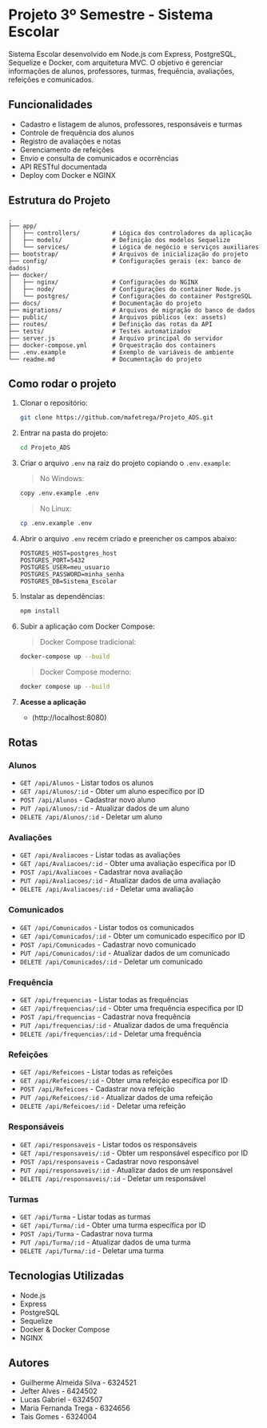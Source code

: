 # Projeto 3º Semestre - Sistema Escolar

Sistema Escolar desenvolvido em Node.js com Express, PostgreSQL, Sequelize e Docker, com arquitetura MVC. O objetivo é gerenciar informações de alunos, professores, turmas, frequência, avaliações, refeições e comunicados.

## Funcionalidades

- Cadastro e listagem de alunos, professores, responsáveis e turmas
- Controle de frequência dos alunos
- Registro de avaliações e notas
- Gerenciamento de refeições
- Envio e consulta de comunicados e ocorrências
- API RESTful documentada
- Deploy com Docker e NGINX

## Estrutura do Projeto
```
.
├── app/
│   ├── controllers/         # Lógica dos controladores da aplicação
│   ├── models/              # Definição dos modelos Sequelize
│   └── services/            # Lógica de negócio e serviços auxiliares
├── bootstrap/               # Arquivos de inicialização do projeto
├── config/                  # Configurações gerais (ex: banco de dados)
├── docker/
│   ├── nginx/               # Configurações do NGINX
│   ├── node/                # Configurações do container Node.js
│   └── postgres/            # Configurações do container PostgreSQL
├── docs/                    # Documentação do projeto
├── migrations/              # Arquivos de migração do banco de dados
├── public/                  # Arquivos públicos (ex: assets)
├── routes/                  # Definição das rotas da API
├── tests/                   # Testes automatizados
├── server.js                # Arquivo principal do servidor
├── docker-compose.yml       # Orquestração dos containers
├── .env.example             # Exemplo de variáveis de ambiente
└── readme.md                # Documentação do projeto
```
## Como rodar o projeto

1. Clonar o repositório:

   ```sh
   git clone https://github.com/mafetrega/Projeto_ADS.git
   ```

2. Entrar na pasta do projeto:

   ```sh
   cd Projeto_ADS
   ```

3. Criar o arquivo `.env` na raiz do projeto copiando o `.env.example`:

   > No Windows:

   ```sh
   copy .env.example .env
   ```

   > No Linux:

   ```sh
   cp .env.example .env
   ```

4. Abrir o arquivo `.env` recém criado e preencher os campos abaixo:

   ```env
   POSTGRES_HOST=postgres_host
   POSTGRES_PORT=5432
   POSTGRES_USER=meu_usuario
   POSTGRES_PASSWORD=minha_senha
   POSTGRES_DB=Sistema_Escolar
   ```

5. Instalar as dependências:

   ```sh
   npm install
   ```

6. Subir a aplicação com Docker Compose:

   > Docker Compose tradicional:

   ```sh
   docker-compose up --build
   ```

   > Docker Compose moderno:

   ```sh
   docker compose up --build
   ```

7. **Acesse a aplicação**  
   - (http://localhost:8080)

## Rotas

### Alunos
- `GET /api/Alunos` - Listar todos os alunos  
- `GET /api/Alunos/:id` - Obter um aluno específico por ID  
- `POST /api/Alunos` - Cadastrar novo aluno  
- `PUT /api/Alunos/:id` - Atualizar dados de um aluno  
- `DELETE /api/Alunos/:id` - Deletar um aluno  

### Avaliações
- `GET /api/Avaliacoes` - Listar todas as avaliações  
- `GET /api/Avaliacoes/:id` - Obter uma avaliação específica por ID  
- `POST /api/Avaliacoes` - Cadastrar nova avaliação  
- `PUT /api/Avaliacoes/:id` - Atualizar dados de uma avaliação  
- `DELETE /api/Avaliacoes/:id` - Deletar uma avaliação  

### Comunicados
- `GET /api/Comunicados` - Listar todos os comunicados  
- `GET /api/Comunicados/:id` - Obter um comunicado específico por ID  
- `POST /api/Comunicados` - Cadastrar novo comunicado  
- `PUT /api/Comunicados/:id` - Atualizar dados de um comunicado  
- `DELETE /api/Comunicados/:id` - Deletar um comunicado  

### Frequência
- `GET /api/frequencias` - Listar todas as frequências  
- `GET /api/frequencias/:id` - Obter uma frequência específica por ID  
- `POST /api/frequencias` - Cadastrar nova frequência  
- `PUT /api/frequencias/:id` - Atualizar dados de uma frequência  
- `DELETE /api/frequencias/:id` - Deletar uma frequência  

### Refeições
- `GET /api/Refeicoes` - Listar todas as refeições  
- `GET /api/Refeicoes/:id` - Obter uma refeição específica por ID  
- `POST /api/Refeicoes` - Cadastrar nova refeição  
- `PUT /api/Refeicoes/:id` - Atualizar dados de uma refeição  
- `DELETE /api/Refeicoes/:id` - Deletar uma refeição  

### Responsáveis
- `GET /api/responsaveis` - Listar todos os responsáveis  
- `GET /api/responsaveis/:id` - Obter um responsável específico por ID  
- `POST /api/responsaveis` - Cadastrar novo responsável  
- `PUT /api/responsaveis/:id` - Atualizar dados de um responsável  
- `DELETE /api/responsaveis/:id` - Deletar um responsável  

### Turmas
- `GET /api/Turma` - Listar todas as turmas  
- `GET /api/Turma/:id` - Obter uma turma específica por ID  
- `POST /api/Turma` - Cadastrar nova turma  
- `PUT /api/Turma/:id` - Atualizar dados de uma turma  
- `DELETE /api/Turma/:id` - Deletar uma turma  

## Tecnologias Utilizadas

- Node.js
- Express
- PostgreSQL
- Sequelize
- Docker & Docker Compose
- NGINX

## Autores
- Guilherme Almeida Silva - 6324521
- Jefter Alves - 6424502
- Lucas Gabriel - 6324507
- Maria Fernanda Trega - 6324656
- Tais Gomes - 6324004